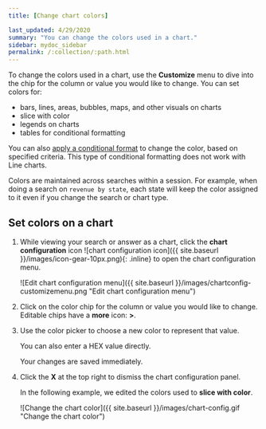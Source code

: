 ```yaml
---
title: [Change chart colors]

last_updated: 4/29/2020
summary: "You can change the colors used in a chart."
sidebar: mydoc_sidebar
permalink: /:collection/:path.html
---
```

To change the colors used in a chart, use the **Customize** menu to dive into the chip for the column or value you would like to change. You can set colors for:

* bars, lines, areas, bubbles, maps, and other visuals on charts
* slice with color
* legends on charts
* tables for conditional formatting

You can also [apply a conditional format]({{site.baseurl}}/end-user/search/apply-conditional-formatting.html) to change the color, based on specified criteria. This type of conditional formatting does not work with Line charts.

Colors are maintained across searches within a session. For example, when doing
a search on `revenue by state`, each state will keep the color assigned to it even
if you change the search or chart type.

## Set colors on a chart

1. While viewing your search or answer as a chart, click the **chart configuration** icon ![chart configuration icon]({{ site.baseurl }}/images/icon-gear-10px.png){: .inline} to open the chart configuration menu.

    ![Edit chart configuration menu]({{ site.baseurl }}/images/chartconfig-customizemenu.png "Edit chart configuration menu")

2. Click on the color chip for the column or value you would like to change. Editable chips have a **more** icon: **>**.

2. Use the color picker to choose a new color to represent that value.

    You can also enter a HEX value directly.

    Your changes are saved immediately.

3. Click the **X** at the top right to dismiss the chart configuration panel.

    In the following example, we edited the colors used to **slice with color**.

    ![Change the chart color]({{ site.baseurl }}/images/chart-config.gif "Change the chart color")
